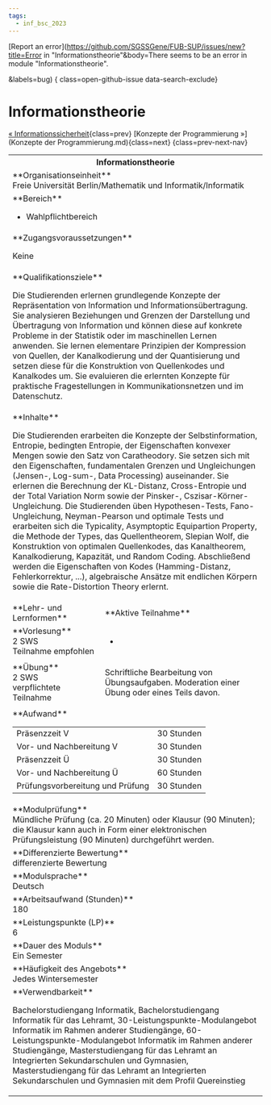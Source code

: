 ```yaml
---
tags:
  - inf_bsc_2023
---
```

[Report an error](https://github.com/SGSSGene/FUB-SUP/issues/new?title=Error in "Informationstheorie"&body=There seems to be an error in module "Informationstheorie".

<Describe here a slightly more detailed description of what is wrong>&labels=bug)
{ class=open-github-issue data-search-exclude}

# Informationstheorie

[« Informationssicherheit](Informationssicherheit.md){class=prev}
[Konzepte der Programmierung »](Konzepte der Programmierung.md){class=next}
{class=prev-next-nav}

<table markdown id="moduledesc">
<tr markdown class="moduledesc_head"><th colspan="2">Informationstheorie </th></tr>
<tr markdown><td colspan="2">**Organisationseinheit**   <br>Freie Universität Berlin/Mathematik und Informatik/Informatik</td></tr>

<tr markdown><td colspan="2">**Bereich**<br>


- Wahlpflichtbereich

</td></tr>

<tr markdown><td colspan="2">**Zugangsvoraussetzungen** <br>

Keine


</td></tr>
<tr markdown><td colspan="2">**Qualifikationsziele**    <br>

Die Studierenden erlernen grundlegende Konzepte der Repräsentation von
Information und Informationsübertragung. Sie analysieren Beziehungen und
Grenzen der Darstellung und Übertragung von Information und können diese auf
konkrete Probleme in der Statistik oder im maschinellen Lernen anwenden. Sie
lernen elementare Prinzipien der Kompression von Quellen, der Kanalkodierung
und der Quantisierung und setzen diese für die Konstruktion von Quellenkodes
und Kanalkodes um. Sie evaluieren die erlernten Konzepte für praktische
Fragestellungen in Kommunikationsnetzen und im Datenschutz.


</td></tr>
<tr markdown><td colspan="2">**Inhalte**                <br>

Die Studierenden erarbeiten die Konzepte der Selbstinformation, Entropie,
bedingten Entropie, der Eigenschaften konvexer Mengen sowie den Satz von
Caratheodory. Sie setzen sich mit den Eigenschaften, fundamentalen Grenzen
und Ungleichungen (Jensen-, Log-sum-, Data Processing) auseinander. Sie
erlernen die Berechnung der KL-Distanz, Cross-Entropie und der Total
Variation Norm sowie der Pinsker-, Cszisar-Körner-Ungleichung. Die
Studierenden üben Hypothesen-Tests, Fano-Ungleichung, Neyman-Pearson und
optimale Tests und erarbeiten sich die Typicality, Asymptoptic Equipartion
Property, die Methode der Types, das Quellentheorem, Slepian Wolf, die
Konstruktion von optimalen Quellenkodes, das Kanaltheorem, Kanalkodierung,
Kapazität, und Random Coding. Abschließend werden die Eigenschaften von
Kodes (Hamming-Distanz, Fehlerkorrektur, ...), algebraische Ansätze mit
endlichen Körpern sowie die Rate-Distortion Theory erlernt.


</td></tr>

<tr markdown><td>**Lehr- und Lernformen**</td><td>**Aktive Teilnahme**</td></tr>
<tr markdown><td> **Vorlesung** <br>2 SWS <br> Teilnahme empfohlen</td><td>

-
</td></tr>
<tr markdown><td> **Übung** <br>2 SWS <br> verpflichtete Teilnahme</td><td>

Schriftliche Bearbeitung von Übungsaufgaben. Moderation einer Übung oder eines Teils davon.
</td></tr>
<tr markdown><td colspan="2">**Aufwand**                <br>
<table class="aufwand_table">
<tr><td>Präsenzzeit V</td><td>30 Stunden</td></tr>
<tr><td>Vor- und Nachbereitung V</td><td>30 Stunden</td></tr>
<tr><td>Präsenzzeit Ü</td><td>30 Stunden</td></tr>
<tr><td>Vor- und Nachbereitung Ü</td><td>60 Stunden</td></tr>
<tr><td>Prüfungsvorbereitung und Prüfung</td><td>30 Stunden</td></tr>
</table>

</td></tr>
<tr markdown><td colspan="2">**Modulprüfung**             <br>Mündliche Prüfung (ca. 20 Minuten) oder Klausur (90 Minuten); die Klausur
kann auch in Form einer elektronischen Prüfungsleistung (90 Minuten)
durchgeführt werden.


</td></tr>
<tr markdown><td colspan="2">**Differenzierte Bewertung** <br>differenzierte Bewertung

</td></tr>
<tr markdown><td colspan="2">**Modulsprache**             <br>Deutsch</td></tr>
<tr markdown><td colspan="2">**Arbeitsaufwand (Stunden)** <br>180</td></tr>
<tr markdown><td colspan="2">**Leistungspunkte (LP)**     <br>6</td></tr>
<tr markdown><td colspan="2">**Dauer des Moduls**         <br>Ein Semester</td></tr>
<tr markdown><td colspan="2">**Häufigkeit des Angebots**  <br>Jedes Wintersemester</td></tr>
<tr markdown><td colspan="2">**Verwendbarkeit**           <br>

Bachelorstudiengang Informatik, Bachelorstudiengang Informatik für das
Lehramt, 30-Leistungspunkte-Modulangebot Informatik im Rahmen anderer
Studiengänge, 60-Leistungspunkte-Modulangebot Informatik im Rahmen anderer
Studiengänge, Masterstudiengang für das Lehramt an Integrierten
Sekundarschulen und Gymnasien, Masterstudiengang für das Lehramt an
Integrierten Sekundarschulen und Gymnasien mit dem Profil Quereinstieg


</td></tr>

</table>

